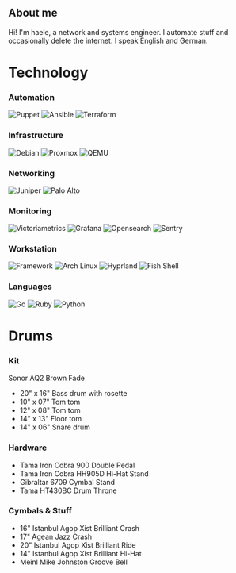 ## About me
Hi! I'm haele, a network and systems engineer. I automate stuff and occasionally delete the internet.
I speak English and German. 

# Technology

### Automation
![Puppet](https://img.shields.io/badge/Puppet-FFAE1A.svg?style=for-the-badge&logo=Puppet&logoColor=black) ![Ansible](https://img.shields.io/badge/Ansible-EE0000.svg?style=for-the-badge&logo=Ansible&logoColor=white) ![Terraform](https://img.shields.io/badge/Terraform-844FBA.svg?style=for-the-badge&logo=Terraform&logoColor=white)

### Infrastructure
![Debian](https://img.shields.io/badge/Debian-A81D33.svg?style=for-the-badge&logo=Debian&logoColor=white) ![Proxmox](https://img.shields.io/badge/Proxmox-E57000.svg?style=for-the-badge&logo=Proxmox&logoColor=white) ![QEMU](https://img.shields.io/badge/QEMU-FF6600.svg?style=for-the-badge&logo=QEMU&logoColor=white)

### Networking
![Juniper](https://img.shields.io/badge/Juniper%20Networks-84B135.svg?style=for-the-badge&logo=Juniper-Networks&logoColor=white) ![Palo Alto](https://img.shields.io/badge/Palo%20Alto%20Networks-F04E23.svg?style=for-the-badge&logo=Palo-Alto-Networks&logoColor=white)

### Monitoring
![Victoriametrics](https://img.shields.io/badge/VictoriaMetrics-621773.svg?style=for-the-badge&logo=VictoriaMetrics&logoColor=white) ![Grafana](https://img.shields.io/badge/Grafana-F46800.svg?style=for-the-badge&logo=Grafana&logoColor=white) ![Opensearch](https://img.shields.io/badge/OpenSearch-005EB8.svg?style=for-the-badge&logo=OpenSearch&logoColor=white) ![Sentry](https://img.shields.io/badge/Sentry-362D59.svg?style=for-the-badge&logo=Sentry&logoColor=white)

### Workstation
![Framework](https://img.shields.io/badge/Framework-000000.svg?style=for-the-badge&logo=Framework&logoColor=white) ![Arch Linux](https://img.shields.io/badge/Arch%20Linux-1793D1.svg?style=for-the-badge&logo=Arch-Linux&logoColor=white) ![Hyprland](https://img.shields.io/badge/Hyprland-58E1FF.svg?style=for-the-badge&logo=Hyprland&logoColor=black) ![Fish Shell](https://img.shields.io/badge/fish%20shell-34C534.svg?style=for-the-badge&logo=fish-shell&logoColor=white)

### Languages
![Go](https://img.shields.io/badge/Go-00ADD8.svg?style=for-the-badge&logo=Go&logoColor=white) ![Ruby](https://img.shields.io/badge/Ruby-CC342D.svg?style=for-the-badge&logo=Ruby&logoColor=white) ![Python](https://img.shields.io/badge/Python-3776AB.svg?style=for-the-badge&logo=Python&logoColor=white)

# Drums

### Kit
Sonor AQ2 Brown Fade
- 20" x 16" Bass drum with rosette
- 10" x 07" Tom tom
- 12" x 08" Tom tom
- 14" x 13" Floor tom
- 14" x 06" Snare drum

### Hardware
- Tama Iron Cobra 900 Double Pedal
- Tama Iron Cobra HH905D Hi-Hat Stand
- Gibraltar 6709 Cymbal Stand
- Tama HT430BC Drum Throne

### Cymbals & Stuff
- 16" Istanbul Agop Xist Brilliant Crash
- 17" Agean Jazz Crash
- 20" Istanbul Agop Xist Brilliant Ride
- 14" Istanbul Agop Xist Brilliant Hi-Hat
- Meinl Mike Johnston Groove Bell
